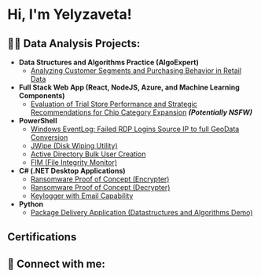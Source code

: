 <h1>Hi, I'm Yelyzaveta! <br/></h1>

<h2>👨‍💻 Data Analysis Projects:</h2>

- <b>Data Structures and Algorithms Practice (AlgoExpert)</b>
  - [Analyzing Customer Segments and Purchasing Behavior in Retail Data](https://github.com/YelyzavetaBen/Project1/blob/main/README.md)
- <b>Full Stack Web App (React, NodeJS, Azure, and Machine Learning Components)</b>
  - [Evaluation of Trial Store Performance and Strategic Recommendations for Chip Category Expansion](https://github.com/joshmadakor1/4chan-Image-Analysis-Middleware-C964) <b><i>(Potentially NSFW)</b></i>
- <b>PowerShell</b>
  - [Windows EventLog: Failed RDP Logins Source IP to full GeoData Conversion](https://github.com/joshmadakor1/Sentinel-Lab)
  - [JWipe (Disk Wiping Utility)](https://github.com/joshmadakor1/Jwipe.PowerShell)
  - [Active Directory Bulk User Creation](https://github.com/joshmadakor1/AD_PS)
  - [FIM (File Integrity Monitor)](https://github.com/joshmadakor1/PowerShell-Integrity-FIM)
- <b>C# (.NET Desktop Applications)</b>
  - [Ransomware Proof of Concept (Encrypter)](https://github.com/joshmadakor1/EncrypterPOC)
  - [Ransomware Proof of Concept (Decrypter)](https://github.com/joshmadakor1/DecrypterPOC)
  - [Keylogger with Email Capability](https://github.com/joshmadakor1/Key-Logger-With-Email)
- <b>Python</b>
  - [Package Delivery Application (Datastructures and Algorithms Demo)](https://github.com/joshmadakor1/Package-Delivery-Pathfinding-Algorithm)

<h2>Certifications</h2>



<h2> 🤳 Connect with me:</h2>


<!--
